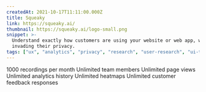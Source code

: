 ```yaml
---
createdAt: 2021-10-17T11:11:00.000Z
title: Squeaky
link: https://squeaky.ai/
thumbnail: https://squeaky.ai/logo-small.png
snippet: >-
  Understand exactly how customers are using your website or web app, without
  invading their privacy.
tags: ["ux", "analytics", "privacy", "research", "user-research", "ui-testing"]
---
```

1000 recordings per month
Unlimited team members
Unlimited page views
Unlimited analytics history
Unlimited heatmaps
Unlimited customer feedback responses